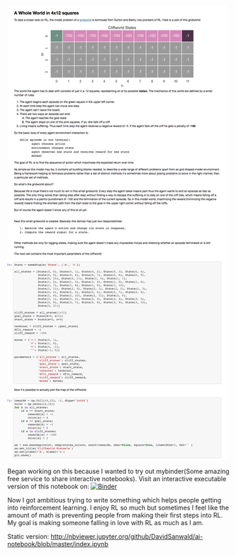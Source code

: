 ![<3](/screen.png)

Began working on this because I wanted to try out mybinder(Some amazing free service to share interactive notebooks).
Visit an interactive executable version of this notebook on:
[![Binder](http://mybinder.org/badge.svg)](http://mybinder.org:/repo/davidsanwald/ai-notebook)

Now I got ambitious trying to write something which helps people getting into reinforcement learning. I enjoy RL so much but sometimes I feel like the amount of math is preventing people from making their first steps into RL.
My goal is making someone falling in love with RL as much as I am.


Static version:
http://nbviewer.jupyter.org/github/DavidSanwald/ai-notebook/blob/master/index.ipynb
